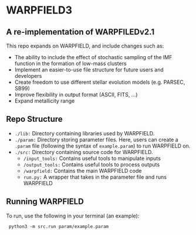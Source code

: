 # WARPFIELD3

<p><h2>A re-implementation of WARPFILEDv2.1</h2></p>

<p>This repo expands on WARPFIELD, and include changes such as:</p>
<ul>
    <li>The ability to include the effect of stochastic sampling of the IMF function in the formation of low-mass clusters</li>
    <li>Implement an easier-to-use file structure for future users and developers</li>
	<li>Create freedom to use different stellar evolution models (e.g. PARSEC, SB99)</li>
	<li>Improve flexibility in output format (ASCII, FITS, ...)</li>
	<li>Expand metallicity range</li>
</ul>
    
<p><h2>Repo Structure</h2></p>
<ul>
    <li><code>./lib:</code> Directory containing libraries used by WARPFIELD.</li>
    <li><code>./param:</code> Directory storing parameter files. Here, users can create a 
        <code>.param</code> file (following the syntax of <code>example.param</code>) to
        run WARPFIELD on.</li>
    <li><code>./src:</code> Directory containing source code for WARPFIELD.
        <ul class="square">
          <li><code>/input_tools:</code> Contains useful tools to manipulate inputs</li>
          <li><code>/output_tools:</code> Contains useful tools to process outputs</li>
          <li><code>/warpfield:</code> Contains the main WARPFIELD code</li>
          <li><code>run.py:</code> A wrapper that takes in the parameter file and runs WARPFIELD</li>
        </ul> 
    </li>
</ul> 
<p><h2>Running WARPFIELD</h2></p>
<p>To run, use the following in your terminal (an example):</p>
<code> python3 -m src.run param/example.param </code>
